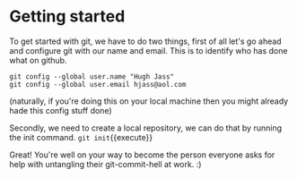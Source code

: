 # Getting started

To get started with git, we have to do two things, first of all let's go ahead and configure git with our name and email. This is to identify who has done what on github.

```
git config --global user.name "Hugh Jass"
git config --global user.email hjass@aol.com
```

(naturally, if you're doing this on your local machine then you might already hade this config stuff done)

Secondly, we need to create a local repository, we can do that by running the init command.  `git init`{{execute}}

Great! You're well on your way to become the person everyone asks for help with untangling their git-commit-hell at work. :)